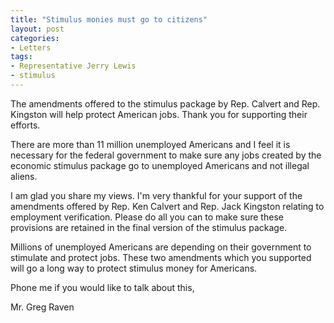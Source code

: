 ```yaml
---
title: "Stimulus monies must go to citizens"
layout: post
categories:
- Letters
tags:
- Representative Jerry Lewis
- stimulus
---
```


The amendments offered to the stimulus package by Rep. Calvert and Rep. Kingston will help protect American jobs. Thank you for supporting their efforts.

There are more than 11 million unemployed Americans and I feel it is necessary for the federal government to make sure any jobs created by the economic stimulus package go to unemployed Americans and not illegal aliens.

I am glad you share my views. I'm very thankful for your support of the amendments offered by Rep. Ken Calvert and Rep. Jack Kingston relating to employment verification. Please do all you can to make sure these provisions are retained in the final version of the stimulus package.

Millions of unemployed Americans are depending on their government to stimulate and protect jobs. These two amendments which you supported will go a long way to protect stimulus money for Americans.

Phone me if you would like to talk about this,

Mr. Greg Raven